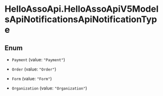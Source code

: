 # HelloAssoApi.HelloAssoApiV5ModelsApiNotificationsApiNotificationType

## Enum


* `Payment` (value: `"Payment"`)

* `Order` (value: `"Order"`)

* `Form` (value: `"Form"`)

* `Organization` (value: `"Organization"`)


